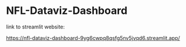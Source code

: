 # NFL-Dataviz-Dashboard

link to streamlit website:

https://nfl-dataviz-dashboard-9yg6cwpq8qsfg5nv5jvqd6.streamlit.app/
